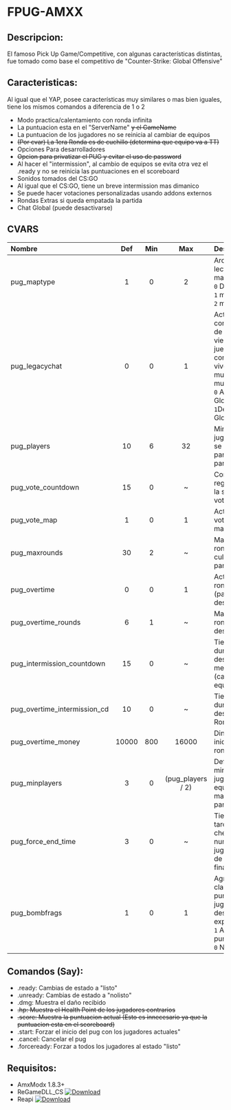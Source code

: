 # FPUG-AMXX
## Descripcion:
El famoso Pick Up Game/Competitive, con algunas características distintas, fue tomado como base el competitivo de "Counter-Strike: Global Offensive"

## Caracteristicas:
Al igual que el YAP, posee características muy similares o mas bien iguales, tiene los mismos comandos a diferencia de 1 o 2
- Modo practica/calentamiento con ronda infinita
- La puntuacion esta en el "ServerName" ~~y el GameName~~
- La puntuacion de los jugadores no se reinicia al cambiar de equipos
- ~~(Por cvar) La 1era Ronda es de cuchillo (determina que equipo va a TT)~~
- Opciones Para desarrolladores
- ~~Opcion para privatizar el PUG y evitar el uso de password~~
- Al hacer el "intermission", al cambio de equipos se evita otra vez el .ready y no se reinicia las puntuaciones en el scoreboard
- Sonidos tomados del CS:GO
- Al igual que el CS:GO, tiene un breve intermission mas dimanico
- Se puede hacer votaciones personalizadas usando addons externos
- Rondas Extras si queda empatada la partida
- Chat Global (puede desactivarse)

## CVARS
|Nombre|Def|Min|Max|Descripcion|
|:-----|:-:|:-:|:-:|:----------|
|pug_maptype|1|0|2|Archivo de lectura de mapas<br/>`0` Directorio<br>`1` maps.ini<br>`2` mapcycle.txt|
|pug_legacychat|0|0|1|Activa el comportamiento de chat como viene en el juego (solo se comunican vivos con vivos, muertos con muertos)<br>`0` Activa Chat Global<br>`1`Desactiva Chat Global|
|pug_players|10|6|32|Minimo de jugadores que se necesita para empezar la partida|
|pug_vote_countdown|15|0|~|Conteo regresivo para la siguiente votacion|
|pug_vote_map|1|0|1|Activa la votacion de mapas|
|pug_maxrounds|30|2|~|Maximo de rondas para culminar la partida|
|pug_overtime|0|0|1|Activa las rondas extras (para desempate)
|pug_overtime_rounds|6|1|~|Maximo de rondas para desempate|
|pug_intermission_countdown|15|0|~|Tiempo que dura el descanso de media partida (cambio de equipos)|
|pug_overtime_intermission_cd|10|0|~|Tiempo que dura el descanso en las Rondas Extra|
|pug_overtime_money|10000|800|16000|Dinero inicial al iniciar las rondas extra|
|pug_minplayers|3|0|(pug_players / 2)|Define el minimo de jugadores por equipo para mantener la partida activa|
|pug_force_end_time|3|0|~|Tiempo que tarda en chequear el numero de jugadores antes de Forzar el final|
|pug_bombfrags|1|0|1|Agrega los clasicos 3 puntos a los jugadores que desactiven o explote la C4<br>`1` Agrega los puntos<br>`0` No los agrega|

## Comandos (Say):
- .ready: Cambias de estado a "listo"
- .unready: Cambias de estado a "nolisto"
- .dmg: Muestra el daño recibido
- ~~.hp: Muestra el Health Point de los jugadores contrarios~~
- ~~.score: Muestra la puntuacion actual (Esto es innecesario ya que la puntuacion esta en el scoreboard)~~
- .start: Forzar el inicio del pug con los jugadores actuales"
- .cancel: Cancelar el pug
- .forceready: Forzar a todos los jugadores al estado "listo"
## Requisitos:
- AmxModx 1.8.3+
- ReGameDLL_CS [![Download](http://rehlds.org/version/regamedll.svg)](http://teamcity.rehlds.org/guestAuth/downloadArtifacts.html?buildTypeId=ReGameDLL_Publish&buildId=lastSuccessful)
- Reapi [![Download](https://camo.githubusercontent.com/a3ac64aab91dcea4e0f3dfd611808ad61cc05798/687474703a2f2f7265686c64732e6f72672f76657273696f6e2f72656170692e737667)](http://teamcity.rehlds.org/guestAuth/downloadArtifacts.html?buildTypeId=Reapi_Publish&buildId=lastSuccessful)
